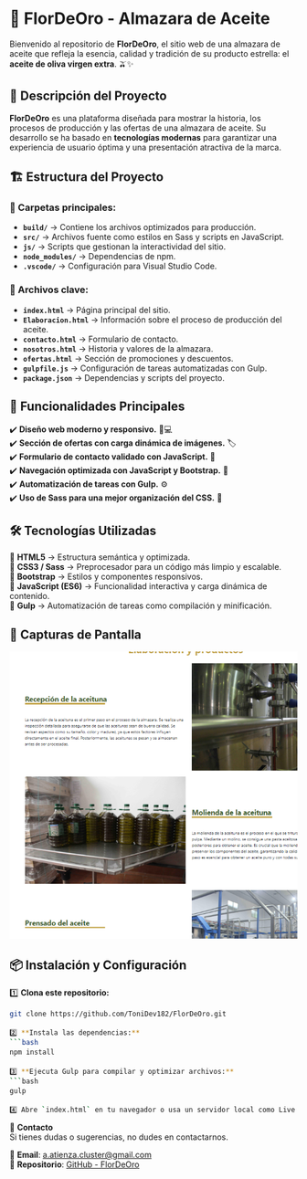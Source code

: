 # 🌿 FlorDeOro - Almazara de Aceite

Bienvenido al repositorio de **FlorDeOro**, el sitio web de una almazara de aceite que refleja la esencia, calidad y tradición de su producto estrella: el **aceite de oliva virgen extra**. 🫒✨

## 🚀 Descripción del Proyecto

**FlorDeOro** es una plataforma diseñada para mostrar la historia, los procesos de producción y las ofertas de una almazara de aceite. Su desarrollo se ha basado en **tecnologías modernas** para garantizar una experiencia de usuario óptima y una presentación atractiva de la marca.

## 🏗️ Estructura del Proyecto

### 📂 Carpetas principales:

- **`build/`** → Contiene los archivos optimizados para producción.
- **`src/`** → Archivos fuente como estilos en Sass y scripts en JavaScript.
- **`js/`** → Scripts que gestionan la interactividad del sitio.
- **`node_modules/`** → Dependencias de npm.
- **`.vscode/`** → Configuración para Visual Studio Code.

### 📜 Archivos clave:

- **`index.html`** → Página principal del sitio.
- **`Elaboracion.html`** → Información sobre el proceso de producción del aceite.
- **`contacto.html`** → Formulario de contacto.
- **`nosotros.html`** → Historia y valores de la almazara.
- **`ofertas.html`** → Sección de promociones y descuentos.
- **`gulpfile.js`** → Configuración de tareas automatizadas con Gulp.
- **`package.json`** → Dependencias y scripts del proyecto.

## 🎯 Funcionalidades Principales

✔️ **Diseño web moderno y responsivo.** 📱💻  
✔️ **Sección de ofertas con carga dinámica de imágenes.** 🏷️  
✔️ **Formulario de contacto validado con JavaScript.** 📩  
✔️ **Navegación optimizada con JavaScript y Bootstrap.** 🧭  
✔️ **Automatización de tareas con Gulp.** ⚙️  
✔️ **Uso de Sass para una mejor organización del CSS.** 🎨  

## 🛠️ Tecnologías Utilizadas

🔹 **HTML5** → Estructura semántica y optimizada.  
🔹 **CSS3 / Sass** → Preprocesador para un código más limpio y escalable.  
🔹 **Bootstrap** → Estilos y componentes responsivos.  
🔹 **JavaScript (ES6)** → Funcionalidad interactiva y carga dinámica de contenido.  
🔹 **Gulp** → Automatización de tareas como compilación y minificación.  

## 📸 Capturas de Pantalla

![Captura de Pantalla](https://github.com/ToniDev182/FlorDeOro/blob/master/flor_de_oroVista/FlorDeOro%20(1).png)

## 📦 Instalación y Configuración

1️⃣ **Clona este repositorio:**
```bash
git clone https://github.com/ToniDev182/FlorDeOro.git

2️⃣ **Instala las dependencias:**
```bash
npm install

3️⃣ **Ejecuta Gulp para compilar y optimizar archivos:**
```bash
gulp

4️⃣ Abre `index.html` en tu navegador o usa un servidor local como Live Server.
```
📩 **Contacto**  
Si tienes dudas o sugerencias, no dudes en contactarnos.

📧 **Email**: [a.atienza.cluster@gmail.com](mailto:a.atienza.cluster@gmail.com)  
🔗 **Repositorio**: [GitHub - FlorDeOro](https://github.com/FlorDeOro)
